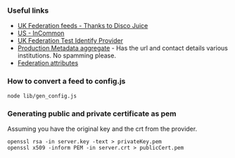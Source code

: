 ### Useful links

- [UK Federation feeds - Thanks to Disco Juice](https://static.discojuice.org/feeds/uk)
- [US - InCommon](https://static.discojuice.org/feeds/incommon)
- [UK Federation Test Identify Provider](http://www.ukfederation.org.uk/content/Documents/TestIdP)
- [Production Metadata aggregate](http://metadata.ukfederation.org.uk/ukfederation-metadata.xml) - Has the url and contact details various institutions. No spamming please.
- [Federation attributes](http://www.incommon.org/federation/attributesummary.html)

### How to convert a feed to config.js

```
node lib/gen_config.js
```

### Generating public and private certificate as pem

Assuming you have the original key and the crt from the provider.

```
openssl rsa -in server.key -text > privateKey.pem
openssl x509 -inform PEM -in server.crt > publicCert.pem
```
